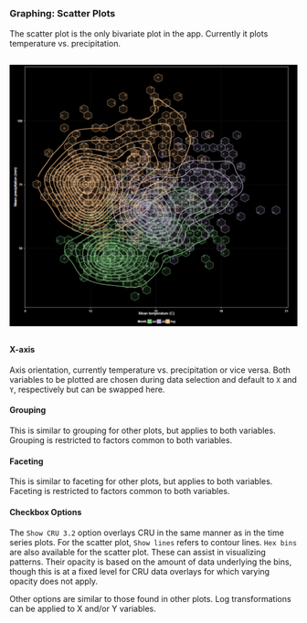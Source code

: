 
##
##
### Graphing: Scatter Plots
The scatter plot is the only bivariate plot in the app. Currently it plots temperature vs. precipitation.

##
<img class="centered" src="img/plotSC_example_1_black.png" width="900"/>

##

#### X-axis
Axis orientation, currently temperature vs. precipitation or vice versa.
Both variables to be plotted are chosen during data selection and default to `X` and `Y`, respectively but can be swapped here.

#### Grouping
This is similar to grouping for other plots, but applies to both variables.
Grouping is restricted to factors common to both variables.

#### Faceting
This is similar to faceting for other plots, but applies to both variables.
Faceting is restricted to factors common to both variables.

#### Checkbox Options
The `Show CRU 3.2` option overlays CRU in the same manner as in the time series plots.
For the scatter plot, `Show lines` refers to contour lines.
`Hex bins` are also available for the scatter plot. These can assist in visualizing patterns.
Their opacity is based on the amount of data underlying the bins, though this is at a fixed level for CRU data overlays for which varying opacity does not apply.

Other options are similar to those found in other plots.
Log transformations can be applied to X and/or Y variables.
